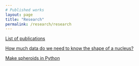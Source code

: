 ```yaml
---
# Published works
layout: page
title: "Research"
permalink: /research/research
---
```


[List of publications](/research/publications)

[How much data do we need to know the shape of a nucleus?](/research/convergence)

[Make spheroids in Python](/figures/spheroid)
